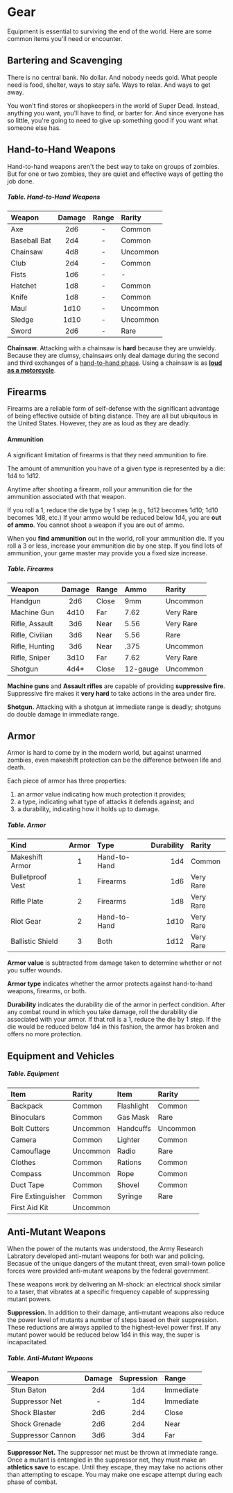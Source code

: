 # Gear
Equipment is essential to surviving the end of the world. Here are some common items you'll need or encounter.

## Bartering and Scavenging
There is no central bank. No dollar. And nobody needs gold. What people need is food, shelter, ways to stay safe. Ways to relax. And ways to get away.

You won't find stores or shopkeepers in the world of Super Dead. Instead, anything you want, you'll have to find, or barter for. And since everyone has so little, you're going to need to give up something good if you want what someone else has.

## Hand-to-Hand Weapons 
Hand-to-hand weapons aren't the best way to take on groups of zombies. But for one or two zombies, they are quiet and effective ways of getting the job done.

##### Table. Hand-to-Hand Weapons

| Weapon | Damage | Range | Rarity | 
| :- | :-: | :-: | :- |
| Axe | 2d6 | - | Common
| Baseball Bat | 2d4 | - | Common 
| Chainsaw | 4d8 | - | Uncommon
| Club | 2d4 | - | Common
| Fists | 1d6 | - | -
| Hatchet | 1d8 | - | Common |
| Knife | 1d8 | - | Common |
| Maul | 1d10 | - | Uncommon |
| Sledge | 1d10 | - | Uncommon |
| Sword | 2d6 | - | Rare |

**Chainsaw.** Attacking with a chainsaw is **hard** because they are unwieldy. Because they are clumsy, chainsaws only deal damage during the second and third exchanges of a [hand-to-hand phase](4_combat.md#the-hand-to-hand-phase). Using a chainsaw is as [**loud as a motorcycle**](6_zombies.md#threat-and-noise).

## Firearms
Firearms are a reliable form of self-defense with the significant advantage of being effective outside of biting distance. They are all but ubiquitous in the United States. However, they are as loud as they are deadly.

#### Ammunition
A significant limitation of firearms is that they need ammunition to fire.

The amount of ammunition you have of a given type is represented by a die: 1d4 to 1d12. 

Anytime after shooting a firearm, roll your ammunition die for the ammunition associated with that weapon.

If you roll a 1, reduce the die type by 1 step (e.g., 1d12 becomes 1d10; 1d10 becomes 1d8, etc.) If your ammo would be reduced below 1d4, you are **out of ammo**. You cannot shoot a weapon if you are out of ammo.

When you **find ammunition** out in the world, roll your ammunition die. If you roll a 3 or less, increase your ammunition die by one step. If you find lots of ammunition, your game master may provide you a fixed size increase.

##### Table. Firearms
| Weapon | Damage | Range | Ammo | Rarity | 
| :- | :-: | :- | :- | :- |
| Handgun | 2d6 | Close | 9mm |  Uncommon  
| Machine Gun | 4d10 | Far | 7.62 | Very Rare
| Rifle, Assault | 3d6 | Near | 5.56 | Very Rare
| Rifle, Civilian | 3d6 | Near | 5.56 | Rare
| Rifle, Hunting | 3d6 | Near | .375 | Uncommon
| Rifle, Sniper | 3d10 | Far | 7.62 | Very Rare
| Shotgun | 4d4* | Close | 12-gauge | Uncommon

**Machine guns** and **Assault rifles** are capable of providing **suppressive fire**. Suppressive fire makes it **very hard** to take actions in the area under fire.

**Shotgun.** Attacking with a shotgun at immediate range is deadly; shotguns do double damage in immediate range.

## Armor
Armor is hard to come by in the modern world, but against unarmed zombies, even makeshift protection can be the difference between life and death.

Each piece of armor has three properties: 
1. an armor value indicating how much protection it provides;
2. a type, indicating what type of attacks it defends against; and 
3. a durability, indicating how it holds up to damage.

##### Table. Armor
| Kind | Armor | Type | Durability | Rarity
| :- | :-: | :- | -: | :- |
| Makeshift Armor | 1 | Hand-to-Hand | 1d4 | Common
| Bulletproof Vest | 1 | Firearms | 1d6 | Very Rare
| Rifle Plate | 2 | Firearms | 1d8  | Very Rare
| Riot Gear | 2 | Hand-to-Hand | 1d10 | Very Rare
| Ballistic Shield | 3 | Both | 1d12 | Very Rare

**Armor value** is subtracted from damage taken to determine whether or not you suffer wounds.

**Armor type** indicates whether the armor protects against hand-to-hand weapons, firearms, or both.

**Durability** indicates the durability die of the armor in perfect condition. After any combat round in which you take damage, roll the durability die associated with your armor. If that roll is a 1, reduce the die by 1 step. If the die would be reduced below 1d4 in this fashion, the armor has broken and offers no more protection.


## Equipment and Vehicles

##### Table. Equipment

| Item | Rarity | Item | Rarity |
| :- | :- | :- | :- |
| Backpack | Common | Flashlight | Common
| Binoculars | Common | Gas Mask | Rare
| Bolt Cutters | Uncommon | Handcuffs | Uncommon
| Camera | Common | Lighter | Common
| Camouflage | Uncommon | Radio | Rare
| Clothes | Common | Rations | Common
| Compass | Uncommon | Rope | Common
| Duct Tape | Common | Shovel | Common
| Fire Extinguisher | Common | Syringe | Rare
| First Aid Kit | Uncommon


## Anti-Mutant Weapons
When the power of the mutants was understood, the Army Research Labratory developed anti-mutant weapons for both war and policing. Becasue of the unique dangers of the mutant threat, even small-town police forces were provided anti-mutant weapons by the federal government.

These weapons work by delivering an M-shock: an electrical shock similar to a taser, that vibrates at a specific frequency capable of suppressing mutant powers.

**Suppression.** In addition to their damage, anti-mutant weapons also reduce the power level of mutants a number of steps based on their suppression. These reductions are always applied to the highest-level power first. If any mutant power would be reduced below 1d4 in this way, the super is incapacitated.

##### Table. Anti-Mutant Wepaons
| Weapon | Damage | Supression | Range |
| :- | :-: | :-: | :- |
Stun Baton	| 2d4 | 1d4 | Immediate
Suppressor Net | - | 1d4 | Immediate
Shock Blaster |2d6 | 2d4 | Close
Shock Grenade |2d6 | 2d4 | Near
Suppressor Cannon |3d6 | 3d4 | Far

**Suppressor Net.** The suppressor net must be thrown at immediate range. Once a mutant is entangled in the suppressor net, they must make an **athletics save** to escape. Until they escape, they may take no actions other than attempting to escape. You may make one escape attempt during each phase of combat.